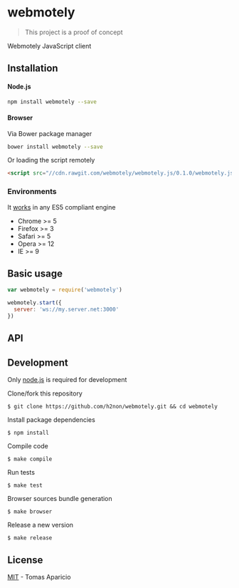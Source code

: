 # webmotely

<!--
[![Build Status](https://secure.travis-ci.org/webmotely/webmotely.js.png?branch=master)][travis]
-->

> This project is a proof of concept

Webmotely JavaScript client

## Installation

#### Node.js

```bash
npm install webmotely --save
```

#### Browser

Via Bower package manager
```bash
bower install webmotely --save
```

Or loading the script remotely
```html
<script src="//cdn.rawgit.com/webmotely/webmotely.js/0.1.0/webmotely.js"></script>
```

### Environments

It [works](http://kangax.github.io/compat-table/es5/) in any ES5 compliant engine

- Chrome >= 5
- Firefox >= 3
- Safari >= 5
- Opera >= 12
- IE >= 9

## Basic usage

```js
var webmotely = require('webmotely')
```

```js
webmotely.start({
  server: 'ws://my.server.net:3000'
})
```

## API

## Development

Only [node.js](http://nodejs.org) is required for development

Clone/fork this repository
```
$ git clone https://github.com/h2non/webmotely.git && cd webmotely
```

Install package dependencies
```
$ npm install
```

Compile code
```
$ make compile
```

Run tests
```
$ make test
```

Browser sources bundle generation
```
$ make browser
```

Release a new version
```
$ make release
```

## License

[MIT](http://opensource.org/licenses/MIT) - Tomas Aparicio

[travis]: http://travis-ci.org/webmotely/webmotely.js
[npm]: http://npmjs.org/package/webmotely.js
